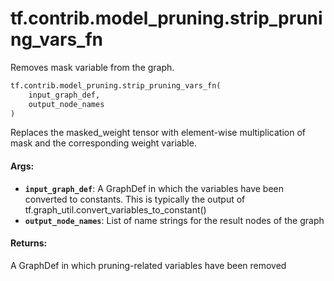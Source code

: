 <div itemscope itemtype="http://developers.google.com/ReferenceObject">
<meta itemprop="name" content="tf.contrib.model_pruning.strip_pruning_vars_fn" />
<meta itemprop="path" content="Stable" />
</div>

# tf.contrib.model_pruning.strip_pruning_vars_fn

Removes mask variable from the graph.

``` python
tf.contrib.model_pruning.strip_pruning_vars_fn(
    input_graph_def,
    output_node_names
)
```

<!-- Placeholder for "Used in" -->

Replaces the masked_weight tensor with element-wise multiplication of mask
and the corresponding weight variable.

#### Args:


* <b>`input_graph_def`</b>: A GraphDef in which the variables have been converted to
  constants. This is typically the output of
  tf.graph_util.convert_variables_to_constant()
* <b>`output_node_names`</b>: List of name strings for the result nodes of the graph


#### Returns:

A GraphDef in which pruning-related variables have been removed
